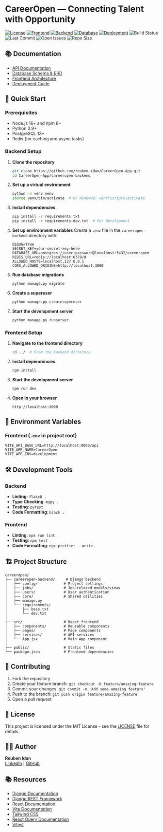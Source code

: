 # CareerOpen — Connecting Talent with Opportunity

[![License](https://img.shields.io/badge/license-MIT-blue.svg)](LICENSE)
[![Frontend](https://img.shields.io/badge/frontend-React.js-61dafb?logo=react)](https://reactjs.org/)
[![Backend](https://img.shields.io/badge/backend-Django-092E20?logo=django)](https://www.djangoproject.com/)
[![Database](https://img.shields.io/badge/database-PostgreSQL-336791?logo=postgresql)](https://www.postgresql.org/)
[![Deployment](https://img.shields.io/badge/deployment-AWS-232f3e?logo=amazonaws)](https://aws.amazon.com/)
![Build Status](https://img.shields.io/github/actions/workflow/status/reuben-idan/CareerOpen-App/backend.yml?branch=main)
![Last Commit](https://img.shields.io/github/last-commit/reuben-idan/CareerOpen-App)
![Open Issues](https://img.shields.io/github/issues/reuben-idan/CareerOpen-App)
![Repo Size](https://img.shields.io/github/repo-size/reuben-idan/CareerOpen-App)

## 📚 Documentation

- [API Documentation](https://github.com/reuben-idan/CareerOpen-App/tree/main/docs/API.md)
- [Database Schema & ERD](https://drive.google.com/file/d/1CnBocvxPnq-kLQl3ozreMV-jppPoT0cJ/view?usp=sharing)
- [Frontend Architecture](https://github.com/reuben-idan/CareerOpen-App/tree/main/docs/FRONTEND.md)
- [Deployment Guide](https://github.com/reuben-idan/CareerOpen-App/tree/main/docs/DEPLOYMENT.md)

## 🚀 Quick Start

### Prerequisites
- Node.js 16+ and npm 8+
- Python 3.9+
- PostgreSQL 13+
- Redis (for caching and async tasks)

### Backend Setup

1. **Clone the repository**
   ```bash
   git clone https://github.com/reuben-idan/CareerOpen-App.git
   cd CareerOpen-App/careeropen-backend
   ```

2. **Set up a virtual environment**
   ```bash
   python -m venv venv
   source venv/bin/activate  # On Windows: venv\Scripts\activate
   ```

3. **Install dependencies**
   ```bash
   pip install -r requirements.txt
   pip install -r requirements-dev.txt  # For development
   ```

4. **Set up environment variables**
   Create a `.env` file in the `careeropen-backend` directory with:
   ```env
   DEBUG=True
   SECRET_KEY=your-secret-key-here
   DATABASE_URL=postgres://user:password@localhost:5432/careeropen
   REDIS_URL=redis://localhost:6379/0
   ALLOWED_HOSTS=localhost,127.0.0.1
   CORS_ALLOWED_ORIGINS=http://localhost:3000
   ```

5. **Run database migrations**
   ```bash
   python manage.py migrate
   ```

6. **Create a superuser**
   ```bash
   python manage.py createsuperuser
   ```

7. **Start the development server**
   ```bash
   python manage.py runserver
   ```

### Frontend Setup

1. **Navigate to the frontend directory**
   ```bash
   cd ../  # From the backend directory
   ```

2. **Install dependencies**
   ```bash
   npm install
   ```

3. **Start the development server**
   ```bash
   npm run dev
   ```

4. **Open in your browser**
   ```
   http://localhost:3000
   ```

## 🔧 Environment Variables



### Frontend (`.env` in project root)
```env
VITE_API_BASE_URL=http://localhost:8000/api
VITE_APP_NAME=CareerOpen
VITE_APP_ENV=development
```

## 🛠 Development Tools

### Backend
- **Linting**: `flake8 .`
- **Type Checking**: `mypy .`
- **Testing**: `pytest`
- **Code Formatting**: `black .`

### Frontend
- **Linting**: `npm run lint`
- **Testing**: `npm test`
- **Code Formatting**: `npx prettier --write .`

## 🏗 Project Structure

```
careeropen/
├── careeropen-backend/     # Django backend
│   ├── config/            # Project settings
│   ├── jobs/              # Job-related models/views
│   ├── users/             # User authentication
│   ├── core/              # Shared utilities
│   ├── manage.py
│   └── requirements/
│       ├── base.txt
│       └── dev.txt
│
├── src/                   # React frontend
│   ├── components/        # Reusable components
│   ├── pages/             # Page components
│   ├── services/          # API services
│   └── App.jsx            # Main App component
│
├── public/                # Static files
└── package.json           # Frontend dependencies
```

## 🤝 Contributing

1. Fork the repository
2. Create your feature branch: `git checkout -b feature/amazing-feature`
3. Commit your changes: `git commit -m 'Add some amazing feature'`
4. Push to the branch: `git push origin feature/amazing-feature`
5. Open a pull request

## 📄 License

This project is licensed under the MIT License - see the [LICENSE](LICENSE) file for details.

## 👨‍💻 Author

**Reuben Idan**  
[LinkedIn](https://www.linkedin.com/in/reuben-idan/) | [GitHub](https://github.com/reuben-idan)

## 📚 Resources

- [Django Documentation](https://docs.djangoproject.com/)
- [Django REST Framework](https://www.django-rest-framework.org/)
- [React Documentation](https://reactjs.org/)
- [Vite Documentation](https://vitejs.dev/)
- [Tailwind CSS](https://tailwindcss.com/)
- [React Query Documentation](https://tanstack.com/query/latest)
- [Vitest](https://vitest.dev/)
